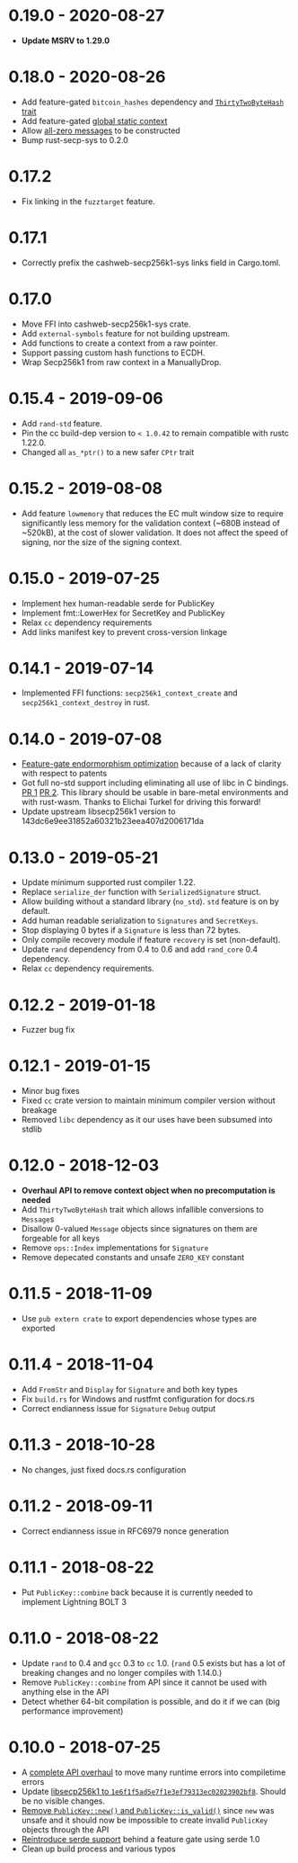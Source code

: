 
# 0.19.0 - 2020-08-27

* **Update MSRV to 1.29.0**

# 0.18.0 - 2020-08-26

* Add feature-gated `bitcoin_hashes` dependency and [`ThirtyTwoByteHash` trait](https://github.com/rust-bitcoin/rust-secp256k1/pull/206/)
* Add feature-gated [global static context](https://github.com/rust-bitcoin/rust-secp256k1/pull/224) 
* Allow [all-zero messages](https://github.com/rust-bitcoin/rust-secp256k1/pull/207) to be constructed
* Bump rust-secp-sys to 0.2.0

# 0.17.2
- Fix linking in the `fuzztarget` feature.

# 0.17.1

- Correctly prefix the cashweb-secp256k1-sys links field in Cargo.toml.

# 0.17.0

- Move FFI into cashweb-secp256k1-sys crate.
- Add `external-symbols` feature for not building upstream.
- Add functions to create a context from a raw pointer.
- Support passing custom hash functions to ECDH.
- Wrap Secp256k1 from raw context in a ManuallyDrop.

# 0.15.4 - 2019-09-06

- Add `rand-std` feature.
- Pin the cc build-dep version to `< 1.0.42` to remain
  compatible with rustc 1.22.0.
- Changed all `as_*ptr()` to a new safer `CPtr` trait

# 0.15.2 - 2019-08-08

- Add feature `lowmemory` that reduces the EC mult window size to require
  significantly less memory for the validation context (~680B instead of
  ~520kB), at the cost of slower validation. It does not affect the speed of
  signing, nor the size of the signing context.

# 0.15.0 - 2019-07-25

* Implement hex human-readable serde for PublicKey
* Implement fmt::LowerHex for SecretKey and PublicKey
* Relax `cc` dependency requirements
* Add links manifest key to prevent cross-version linkage

# 0.14.1 - 2019-07-14

* Implemented FFI functions: `secp256k1_context_create` and `secp256k1_context_destroy` in rust.

# 0.14.0 - 2019-07-08

* [Feature-gate endormorphism optimization](https://github.com/rust-bitcoin/rust-secp256k1/pull/120)
  because of a lack of clarity with respect to patents
* Got full no-std support including eliminating all use of libc in C bindings.
  [PR 1](https://github.com/rust-bitcoin/rust-secp256k1/pull/115)
  [PR 2](https://github.com/rust-bitcoin/rust-secp256k1/pull/125).
  This library should be usable in bare-metal environments and with rust-wasm.
  Thanks to Elichai Turkel for driving this forward!
* Update upstream libsecp256k1 version to 143dc6e9ee31852a60321b23eea407d2006171da

# 0.13.0 - 2019-05-21

* Update minimum supported rust compiler 1.22.
* Replace `serialize_der` function with `SerializedSignature` struct.
* Allow building without a standard library (`no_std`). `std` feature is on by default.
* Add human readable serialization to `Signatures` and `SecretKeys`.
* Stop displaying 0 bytes if a `Signature` is less than 72 bytes.
* Only compile recovery module if feature `recovery` is set (non-default).
* Update `rand` dependency from 0.4 to 0.6 and add `rand_core` 0.4 dependency.
* Relax `cc` dependency requirements.

# 0.12.2 - 2019-01-18

* Fuzzer bug fix

# 0.12.1 - 2019-01-15

* Minor bug fixes
* Fixed `cc` crate version to maintain minimum compiler version without breakage
* Removed `libc` dependency as it our uses have been subsumed into stdlib

# 0.12.0 - 2018-12-03

* **Overhaul API to remove context object when no precomputation is needed**
* Add `ThirtyTwoByteHash` trait which allows infallible conversions to `Message`s
* Disallow 0-valued `Message` objects since signatures on them are forgeable for all keys
* Remove `ops::Index` implementations for `Signature`
* Remove depecated constants and unsafe `ZERO_KEY` constant

# 0.11.5 - 2018-11-09

* Use `pub extern crate` to export dependencies whose types are exported

# 0.11.4 - 2018-11-04

* Add `FromStr` and `Display` for `Signature` and both key types
* Fix `build.rs` for Windows and rustfmt configuration for docs.rs
* Correct endianness issue for `Signature` `Debug` output

# 0.11.3 - 2018-10-28

* No changes, just fixed docs.rs configuration

# 0.11.2 - 2018-09-11

* Correct endianness issue in RFC6979 nonce generation

# 0.11.1 - 2018-08-22

* Put `PublicKey::combine` back because it is currently needed to implement Lightning BOLT 3

# 0.11.0 - 2018-08-22

* Update `rand` to 0.4 and `gcc` 0.3 to `cc` 1.0. (`rand` 0.5 exists but has a lot of breaking changes and no longer compiles with 1.14.0.)
* Remove `PublicKey::combine` from API since it cannot be used with anything else in the API
* Detect whether 64-bit compilation is possible, and do it if we can (big performance improvement)

# 0.10.0 - 2018-07-25

* A [complete API overhaul](https://github.com/rust-bitcoin/rust-secp256k1/pull/27) to move many runtime errors into compiletime errors
* Update [libsecp256k1 to `1e6f1f5ad5e7f1e3ef79313ec02023902bf8`](https://github.com/rust-bitcoin/rust-secp256k1/pull/32). Should be no visible changes.
* [Remove `PublicKey::new()` and `PublicKey::is_valid()`](https://github.com/rust-bitcoin/rust-secp256k1/pull/37) since `new` was unsafe and it should now be impossible to create invalid `PublicKey` objects through the API
* [Reintroduce serde support](https://github.com/rust-bitcoin/rust-secp256k1/pull/38) behind a feature gate using serde 1.0
* Clean up build process and various typos


